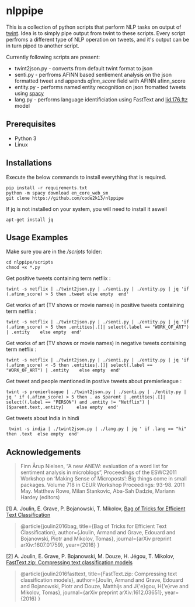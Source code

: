 # nlppipe
This is a collection of python scripts that perform NLP tasks on output of [twint](https://github.com/twintproject/twint).
Idea is to simply pipe output from twint to these 
scripts. Every script perfroms a different type of NLP operation on tweets, and it's output can be in turn piped to another script.

Currently following scripts are present:
* twint2json.py - converts from default twint format to json
* senti.py - perfroms AFINN based sentiement analysis on the json formatted tweet and appends *afinn_score* field with AFINN afinn_score
* entity.py - performs named entity recognition on json fromatted tweets using [spacy](https://github.com/explosion/spaCy)
* lang.py - performs language identificiation using FastText and [lid.176.ftz](https://dl.fbaipublicfiles.com/fasttext/supervised-models/lid.176.ftz) model

## Prerequisites

* Python 3 
* Linux

## Installations
Execute the below commands to install everything that is required.
```shell
pip install -r requirements.txt
python -m spacy download en_core_web_sm
git clone https://github.com/code2k13/nlppipe
```

If jq is not installed on your system, you will need to install it aswell
```shell
apt-get install jq
```



## Usage Examples

Make sure you are in the */scripts* folder:
```shell
cd nlppipe/scripts
chmod +x *.py
```


Get positive tweets containing term netflix :
```shell
twint -s netflix | ./twint2json.py | ./senti.py | ./entity.py | jq 'if (.afinn_score) > 5 then .tweet else empty  end'
```

Get works of art (TV shows or movie names) in positive tweets containing term netflix :
```shell
twint -s netflix | ./twint2json.py | ./senti.py | ./entity.py | jq 'if (.afinn_score) > 5 then .entities|.[]| select(.label == "WORK_OF_ART") | .entity    else empty  end'
```

Get works of art (TV shows or movie names) in negative tweets containing term netflix :
```shell
twint -s netflix | ./twint2json.py | ./senti.py | ./entity.py | jq 'if (.afinn_score) < -5 then .entities|.[]| select(.label == "WORK_OF_ART") | .entity    else empty  end'
```

Get tweet and people mentioned in postive tweets about premierleague :
```shell
twint -s premierleague | ./twint2json.py | ./senti.py | ./entity.py | jq ' if (.afinn_score) > 5 then . as $parent | .entities|.[]| select((.label == "PERSON") and .entity != "Netflix") | [$parent.text,.entity]     else empty  end'
```
Get tweets about India in hindi
```shell
 twint -s india | ./twint2json.py | ./lang.py | jq ' if .lang == "hi" then .text  else empty  end'
```
 

## Acknowledgements

> Finn Årup Nielsen, “A new ANEW: evaluation of a word list for sentiment analysis in microblogs”, Proceedings of the ESWC2011 Workshop on ‘Making Sense of Microposts’: Big things come in small packages. Volume 718 in CEUR Workshop Proceedings: 93-98. 2011 May. Matthew Rowe, Milan Stankovic, Aba-Sah Dadzie, Mariann Hardey (editors)

[1] A. Joulin, E. Grave, P. Bojanowski, T. Mikolov, [Bag of Tricks for Efficient Text Classification](https://arxiv.org/abs/1607.01759)
>@article{joulin2016bag,
  title={Bag of Tricks for Efficient Text Classification},
  author={Joulin, Armand and Grave, Edouard and Bojanowski, Piotr and Mikolov, Tomas},
  journal={arXiv preprint arXiv:1607.01759},
  year={2016}
}



[2] A. Joulin, E. Grave, P. Bojanowski, M. Douze, H. Jégou, T. Mikolov, [FastText.zip: Compressing text classification models](https://arxiv.org/abs/1612.03651)
>@article{joulin2016fasttext,
  title={FastText.zip: Compressing text classification models},
  author={Joulin, Armand and Grave, Edouard and Bojanowski, Piotr and Douze, Matthijs and J{\'e}gou, H{\'e}rve and Mikolov, Tomas},
  journal={arXiv preprint arXiv:1612.03651},
  year={2016}
}
